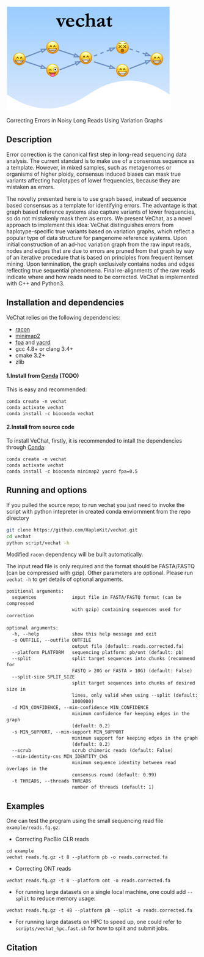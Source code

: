 
![logo](logo.png)

Correcting Errors in Noisy Long Reads Using Variation Graphs

## Description

Error correction is the canonical first step in long-read sequencing data analysis. The current standard is to make use of a consensus sequence as a template. However, in mixed samples, such as metagenomes or organisms of higher ploidy, consensus induced biases can mask true variants affecting haplotypes of lower frequencies, because they are mistaken as errors.

The novelty presented here is to use graph based, instead of sequence based consensus as a template for identifying errors. The advantage is that graph based reference systems also capture variants of lower frequencies, so do not mistakenly mask them as errors. We present VeChat, as a novel approach to implement this idea: VeChat distinguishes errors from haplotype-specific true variants based on variation graphs, which reflect a popular type of data structure for pangenome reference systems. Upon initial construction of an ad-hoc variation graph from the raw input reads, nodes and edges that are due to errors are pruned from that graph by way of an iterative procedure that is based on principles from frequent itemset mining. Upon termination, the graph exclusively contains nodes and edges reflecting true sequential phenomena. Final re-alignments of the raw reads indicate where and how reads need to be corrected. VeChat is implemented with C++ and Python3.


## Installation and dependencies
VeChat relies on the following dependencies:
- [racon](https://github.com/lbcb-sci/racon)
- [minimap2](https://github.com/lh3/minimap2)
- [fpa](https://github.com/natir/fpa) and [yacrd](https://github.com/natir/yacrd)
- gcc 4.8+ or clang 3.4+
- cmake 3.2+
- zlib

#### 1.Install from [Conda](https://docs.conda.io/en/latest/) (TODO)
This is easy and recommended:
```
conda create -n vechat
conda activate vechat
conda install -c bioconda vechat
```

#### 2.Install from source code
To install VeChat, firstly, it is recommended to intall the dependencies through [Conda](https://docs.conda.io/en/latest/):
```
conda create -n vechat
conda activate vechat
conda install -c bioconda minimap2 yacrd fpa=0.5
```

## Running and options
If you pulled the source repo; to run vechat you just need to invoke the script with python intepreter in created conda enviornment from the repo directory
```bash
git clone https://github.com/HaploKit/vechat.git
cd vechat
python script/vechat -h
```
Modified `racon` dependency will be built automatically.

The input read file is only required and the format should be FASTA/FASTQ (can be compressed with gzip). Other parameters are optional.
Please run `vechat -h` to get details of optional arguments. 

```
positional arguments:
  sequences             input file in FASTA/FASTQ format (can be compressed
                        with gzip) containing sequences used for correction

optional arguments:
  -h, --help            show this help message and exit
  -o OUTFILE, --outfile OUTFILE
                        output file (default: reads.corrected.fa)
  --platform PLATFORM   sequencing platform: pb/ont (default: pb)
  --split               split target sequences into chunks (recommend for
                        FASTQ > 20G or FASTA > 10G) (default: False)
  --split-size SPLIT_SIZE
                        split target sequences into chunks of desired size in
                        lines, only valid when using --split (default:
                        1000000)
  -d MIN_CONFIDENCE, --min-confidence MIN_CONFIDENCE
                        minimum confidence for keeping edges in the graph
                        (default: 0.2)
  -s MIN_SUPPORT, --min-support MIN_SUPPORT
                        minimum support for keeping edges in the graph
                        (default: 0.2)
  --scrub               scrub chimeric reads (default: False)
  --min-identity-cns MIN_IDENTITY_CNS
                        minimum sequence identity between read overlaps in the
                        consensus round (default: 0.99)
  -t THREADS, --threads THREADS
                        number of threads (default: 1)
```

## Examples
One can test the program using the small sequencing read file `example/reads.fq.gz`:

- Correcting PacBio CLR reads
```
cd example
vechat reads.fq.gz -t 8 --platform pb -o reads.corrected.fa 
```
- Correcting ONT reads
```
vechat reads.fq.gz -t 8 --platform ont -o reads.corrected.fa 
```

- For running large datasets on a single local machine, one could add `--split` to reduce memory usage:
```
vechat reads.fq.gz -t 48 --platform pb --split -o reads.corrected.fa 
```


- For running large datasets on HPC to speed up, one could refer to `scripts/vechat_hpc.fast.sh` for how to split and submit jobs.


## Citation
